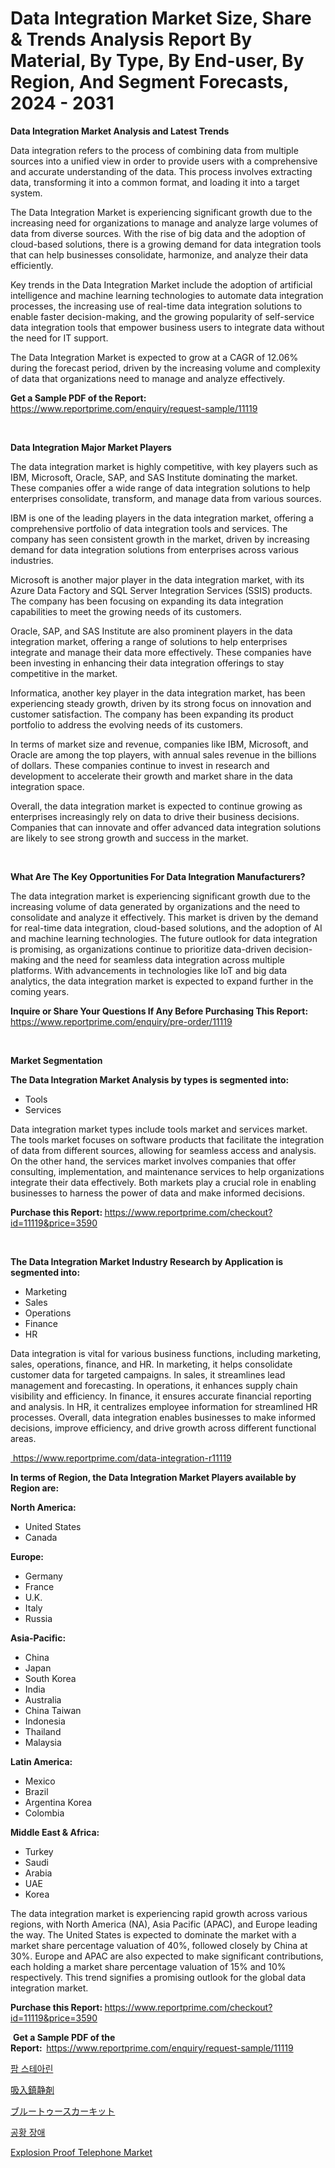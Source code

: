 <p><h1>Data Integration Market Size, Share & Trends Analysis Report By Material, By Type, By End-user, By Region, And Segment Forecasts, 2024 - 2031</h1></p><p><strong>Data Integration Market Analysis and Latest Trends</strong></p>
<p><p>Data integration refers to the process of combining data from multiple sources into a unified view in order to provide users with a comprehensive and accurate understanding of the data. This process involves extracting data, transforming it into a common format, and loading it into a target system.</p><p>The Data Integration Market is experiencing significant growth due to the increasing need for organizations to manage and analyze large volumes of data from diverse sources. With the rise of big data and the adoption of cloud-based solutions, there is a growing demand for data integration tools that can help businesses consolidate, harmonize, and analyze their data efficiently.</p><p>Key trends in the Data Integration Market include the adoption of artificial intelligence and machine learning technologies to automate data integration processes, the increasing use of real-time data integration solutions to enable faster decision-making, and the growing popularity of self-service data integration tools that empower business users to integrate data without the need for IT support.</p><p>The Data Integration Market is expected to grow at a CAGR of 12.06% during the forecast period, driven by the increasing volume and complexity of data that organizations need to manage and analyze effectively.</p></p>
<p><strong>Get a Sample PDF of the Report:&nbsp;</strong> <a href="https://www.reportprime.com/enquiry/request-sample/11119">https://www.reportprime.com/enquiry/request-sample/11119</a></p>
<p>&nbsp;</p>
<p><strong>Data Integration Major Market Players</strong></p>
<p><p>The data integration market is highly competitive, with key players such as IBM, Microsoft, Oracle, SAP, and SAS Institute dominating the market. These companies offer a wide range of data integration solutions to help enterprises consolidate, transform, and manage data from various sources.</p><p>IBM is one of the leading players in the data integration market, offering a comprehensive portfolio of data integration tools and services. The company has seen consistent growth in the market, driven by increasing demand for data integration solutions from enterprises across various industries.</p><p>Microsoft is another major player in the data integration market, with its Azure Data Factory and SQL Server Integration Services (SSIS) products. The company has been focusing on expanding its data integration capabilities to meet the growing needs of its customers.</p><p>Oracle, SAP, and SAS Institute are also prominent players in the data integration market, offering a range of solutions to help enterprises integrate and manage their data more effectively. These companies have been investing in enhancing their data integration offerings to stay competitive in the market.</p><p>Informatica, another key player in the data integration market, has been experiencing steady growth, driven by its strong focus on innovation and customer satisfaction. The company has been expanding its product portfolio to address the evolving needs of its customers.</p><p>In terms of market size and revenue, companies like IBM, Microsoft, and Oracle are among the top players, with annual sales revenue in the billions of dollars. These companies continue to invest in research and development to accelerate their growth and market share in the data integration space.</p><p>Overall, the data integration market is expected to continue growing as enterprises increasingly rely on data to drive their business decisions. Companies that can innovate and offer advanced data integration solutions are likely to see strong growth and success in the market.</p></p>
<p>&nbsp;</p>
<p><strong>What Are The Key Opportunities For Data Integration Manufacturers?</strong></p>
<p><p>The data integration market is experiencing significant growth due to the increasing volume of data generated by organizations and the need to consolidate and analyze it effectively. This market is driven by the demand for real-time data integration, cloud-based solutions, and the adoption of AI and machine learning technologies. The future outlook for data integration is promising, as organizations continue to prioritize data-driven decision-making and the need for seamless data integration across multiple platforms. With advancements in technologies like IoT and big data analytics, the data integration market is expected to expand further in the coming years.</p></p>
<p><strong>Inquire or Share Your Questions If Any Before Purchasing This Report:</strong> <a href="https://www.reportprime.com/enquiry/pre-order/11119">https://www.reportprime.com/enquiry/pre-order/11119</a></p>
<p>&nbsp;</p>
<p><strong>Market Segmentation</strong></p>
<p><strong>The Data Integration Market Analysis by types is segmented into:</strong></p>
<p><ul><li>Tools</li><li>Services</li></ul></p>
<p><p>Data integration market types include tools market and services market. The tools market focuses on software products that facilitate the integration of data from different sources, allowing for seamless access and analysis. On the other hand, the services market involves companies that offer consulting, implementation, and maintenance services to help organizations integrate their data effectively. Both markets play a crucial role in enabling businesses to harness the power of data and make informed decisions.</p></p>
<p><strong>Purchase this Report:&nbsp;</strong><a href="https://www.reportprime.com/checkout?id=11119&price=3590">https://www.reportprime.com/checkout?id=11119&price=3590</a></p>
<p>&nbsp;</p>
<p><strong>The Data Integration Market Industry Research by Application is segmented into:</strong></p>
<p><ul><li>Marketing</li><li>Sales</li><li>Operations</li><li>Finance</li><li>HR</li></ul></p>
<p><p>Data integration is vital for various business functions, including marketing, sales, operations, finance, and HR. In marketing, it helps consolidate customer data for targeted campaigns. In sales, it streamlines lead management and forecasting. In operations, it enhances supply chain visibility and efficiency. In finance, it ensures accurate financial reporting and analysis. In HR, it centralizes employee information for streamlined HR processes. Overall, data integration enables businesses to make informed decisions, improve efficiency, and drive growth across different functional areas.</p></p>
<p><a href="https://www.reportprime.com/data-integration-r11119">&nbsp;https://www.reportprime.com/data-integration-r11119</a></p>
<p><strong>In terms of Region, the Data Integration Market Players available by Region are:</strong></p>
<p>
    <p> <strong> North America: </strong>
        <ul>
            <li>United States</li>
            <li>Canada</li>
        </ul>
        </p> 
    <p> <strong> Europe: </strong>
        <ul>
            <li>Germany</li>
            <li>France</li>
            <li>U.K.</li>
            <li>Italy</li>
            <li>Russia</li>
        </ul>
        </p> 
    <p> <strong> Asia-Pacific: </strong>
        <ul>
            <li>China</li>
            <li>Japan</li>
            <li>South Korea</li>
            <li>India</li>
            <li>Australia</li>
            <li>China Taiwan</li>
            <li>Indonesia</li>
            <li>Thailand</li>
            <li>Malaysia</li>
        </ul>
        </p> 
    <p> <strong> Latin America: </strong>
        <ul>
            <li>Mexico</li>
            <li>Brazil</li>
            <li>Argentina Korea</li>
            <li>Colombia</li>
        </ul>
        </p> 
    <p> <strong> Middle East & Africa: </strong>
        <ul>
            <li>Turkey</li>
            <li>Saudi</li>
            <li>Arabia</li>
            <li>UAE</li>
            <li>Korea</li>
        </ul>
    </p>
    </p>
<p><p>The data integration market is experiencing rapid growth across various regions, with North America (NA), Asia Pacific (APAC), and Europe leading the way. The United States is expected to dominate the market with a market share percentage valuation of 40%, followed closely by China at 30%. Europe and APAC are also expected to make significant contributions, each holding a market share percentage valuation of 15% and 10% respectively. This trend signifies a promising outlook for the global data integration market.</p></p>
<p><strong>Purchase this Report: </strong><a href="https://www.reportprime.com/checkout?id=11119&price=3590">https://www.reportprime.com/checkout?id=11119&price=3590</a></p>
<p>&nbsp;<strong>Get a Sample PDF of the Report:&nbsp;&nbsp;</strong><a href="https://www.reportprime.com/enquiry/request-sample/11119">https://www.reportprime.com/enquiry/request-sample/11119</a></p>
<p><strong></strong></p>
<p><p><a href="https://github.com/wallacBahrtyinger567686/Market-Research-Report-List-1/blob/main/132939775964.md">팜 스테아린</a></p><p><a href="https://github.com/kegley4963/Market-Research-Report-List-1/blob/main/364946281524.md">吸入鎮静剤</a></p><p><a href="https://medium.com/@desekay3566/%E3%83%96%E3%83%AB%E3%83%BC%E3%83%88%E3%82%A5%E3%83%BC%E3%82%B9%E3%82%AB%E3%83%BC%E3%82%AD%E3%83%83%E3%83%88%E5%B8%82%E5%A0%B4%E3%81%AF-%E5%B8%82%E5%A0%B4%E3%82%B7%E3%82%A7%E3%82%A2-%E3%82%B5%E3%82%A4%E3%82%BA-2031%E5%B9%B4%E3%81%BE%E3%81%A7%E3%81%AE%E4%BA%88%E6%B8%AC%E3%81%AB%E7%84%A6%E7%82%B9%E3%82%92%E5%BD%93%E3%81%A6%E3%81%A6%E3%81%84%E3%81%BE%E3%81%99-b7158d81cb9b">ブルートゥースカーキット</a></p><p><a href="https://github.com/AidenReinger/Market-Research-Report-List-1/blob/main/941978975965.md">공황 장애</a></p><p><a href="https://issuu.com/reportprime-2/docs/explosion-proof-telephone-market-size-2030.pptx">Explosion Proof Telephone Market</a></p></p>